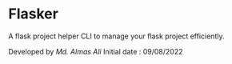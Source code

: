 # Flasker

A flask project helper CLI to manage your flask project efficiently. 

Developed by *Md. Almas Ali*
Initial date : 09/08/2022
